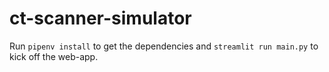 # ct-scanner-simulator

Run `pipenv install` to get the dependencies and `streamlit run main.py` to kick off the web-app.